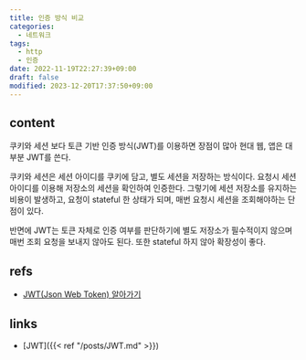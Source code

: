 ```yaml
---
title: 인증 방식 비교
categories:
  - 네트워크
tags:
  - http
  - 인증
date: 2022-11-19T22:27:39+09:00
draft: false
modified: 2023-12-20T17:37:50+09:00
---
```


## content
쿠키와 세션 보다 토큰 기반 인증 방식(JWT)를 이용하면 장점이 많아 현대 웹, 앱은 대부분 JWT를 쓴다.

쿠키와 세션은 세션 아이디를 쿠키에 담고, 별도 세션을 저장하는 방식이다. 요청시 세션 아이디를 이용해 저장소의 세션을 확인하여 인증한다. 그렇기에 세션 저장소를 유지하는 비용이 발생하고, 요청이 stateful 한 상태가 되며, 매번 요청시 세션을 조회해야하는 단점이 있다.

반면에 JWT는 토큰 자체로 인증 여부를 판단하기에 별도 저장소가 필수적이지 않으며 매번 조회 요청을 보내지 않아도 된다. 또한 stateful 하지 않아 확장성이 좋다. 


## refs
- [JWT(Json Web Token) 알아가기](https://brunch.co.kr/@jinyoungchoi95/1)


## links
- [JWT]({{< ref "/posts/JWT.md" >}})
